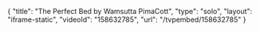 {
    "title": "The Perfect Bed by Wamsutta PimaCott",
    "type": "solo",
    "layout": "iframe-static",
    "videoId": "158632785",
    "url": "\/tvpembed\/158632785"
}